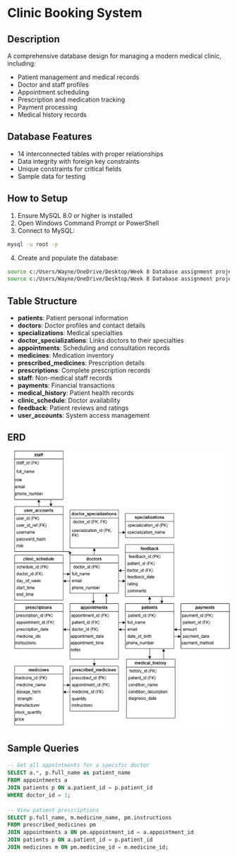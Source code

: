 # Clinic Booking System

## Description
A comprehensive database design for managing a modern medical clinic, including:
- Patient management and medical records
- Doctor and staff profiles
- Appointment scheduling
- Prescription and medication tracking
- Payment processing
- Medical history records

## Database Features
- 14 interconnected tables with proper relationships
- Data integrity with foreign key constraints
- Unique constraints for critical fields
- Sample data for testing

## How to Setup
1. Ensure MySQL 8.0 or higher is installed
2. Open Windows Command Prompt or PowerShell
3. Connect to MySQL:
```bash
mysql -u root -p
```
4. Create and populate the database:
```bash
source c:/Users/Wayne/OneDrive/Desktop/Week 8 Database assignment project/Question1_ClinicBookingSystem/schema.sql
source c:/Users/Wayne/OneDrive/Desktop/Week 8 Database assignment project/Question1_ClinicBookingSystem/sample_data.sql
```

## Table Structure
- **patients**: Patient personal information
- **doctors**: Doctor profiles and contact details
- **specializations**: Medical specialties
- **doctor_specializations**: Links doctors to their specialties
- **appointments**: Scheduling and consultation records
- **medicines**: Medication inventory
- **prescribed_medicines**: Prescription details
- **prescriptions**: Complete prescription records
- **staff**: Non-medical staff records
- **payments**: Financial transactions
- **medical_history**: Patient health records
- **clinic_schedule**: Doctor availability
- **feedback**: Patient reviews and ratings
- **user_accounts**: System access management

## ERD
![Clinic Booking ERD](./clinic_booking_erd.png)

## Sample Queries
```sql
-- Get all appointments for a specific doctor
SELECT a.*, p.full_name as patient_name 
FROM appointments a
JOIN patients p ON a.patient_id = p.patient_id
WHERE doctor_id = 1;

-- View patient prescriptions
SELECT p.full_name, m.medicine_name, pm.instructions
FROM prescribed_medicines pm
JOIN appointments a ON pm.appointment_id = a.appointment_id
JOIN patients p ON a.patient_id = p.patient_id
JOIN medicines m ON pm.medicine_id = m.medicine_id;
```
